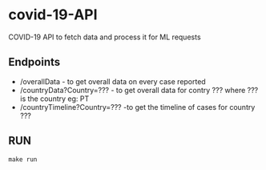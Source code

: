 # covid-19-API
COVID-19 API to fetch data and process it for ML requests

## Endpoints
* /overallData - to get overall data on every case reported
* /countryData?Country=??? - to get overall data for contry ??? where ??? is the country eg: PT
* /countryTimeline?Country=??? -to get the timeline of cases for country ???

## RUN
``` make run ``` 
 